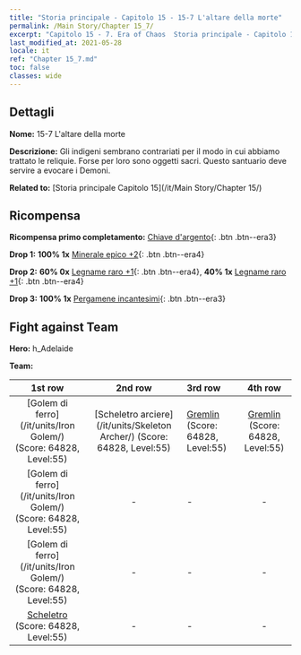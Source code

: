```yaml
---
title: "Storia principale - Capitolo 15 - 15-7 L'altare della morte"
permalink: /Main Story/Chapter 15_7/
excerpt: "Capitolo 15 - 7. Era of Chaos  Storia principale - Capitolo 15_7. 15-7 L'altare della morte"
last_modified_at: 2021-05-28
locale: it
ref: "Chapter 15_7.md"
toc: false
classes: wide
---
```


## Dettagli

 **Nome:** 15-7 L'altare della morte

 **Descrizione:** Gli indigeni sembrano contrariati per il modo in cui abbiamo trattato le reliquie. Forse per loro sono oggetti sacri. Questo santuario deve servire a evocare i Demoni.

 **Related to:** [Storia principale Capitolo 15](/it/Main Story/Chapter 15/)

## Ricompensa

 **Ricompensa primo completamento:** [Chiave d'argento](/ItemsIT/con_693/){: .btn .btn--era3}

 **Drop 1:** **100% 1x** [Minerale epico +2](/ItemsIT/mat_47/){: .btn .btn--era4}

 **Drop 2:** **60% 0x** [Legname raro +1](/ItemsIT/mat_41/){: .btn .btn--era4}, **40% 1x** [Legname raro +1](/ItemsIT/mat_41/){: .btn .btn--era4}

 **Drop 3:** **100% 1x** [Pergamene incantesimi](/ItemsIT/con_694/){: .btn .btn--era3}


## Fight against Team
 **Hero:** h_Adelaide

 **Team:**


  | 1st row | 2nd row | 3rd row | 4th row |
  |:----:|:----:|:----|:----:|
  | [Golem di ferro](/it/units/Iron Golem/) (Score: 64828, Level:55)  | [Scheletro arciere](/it/units/Skeleton Archer/) (Score: 64828, Level:55)  | [Gremlin](/it/units/Gremlin/) (Score: 64828, Level:55)  | [Gremlin](/it/units/Gremlin/) (Score: 64828, Level:55)  |
  | [Golem di ferro](/it/units/Iron Golem/) (Score: 64828, Level:55)  | - | - | - |
  | [Golem di ferro](/it/units/Iron Golem/) (Score: 64828, Level:55)  | - | - | - |
  | [Scheletro](/it/units/Skeleton/) (Score: 64828, Level:55)  | - | - | - |


